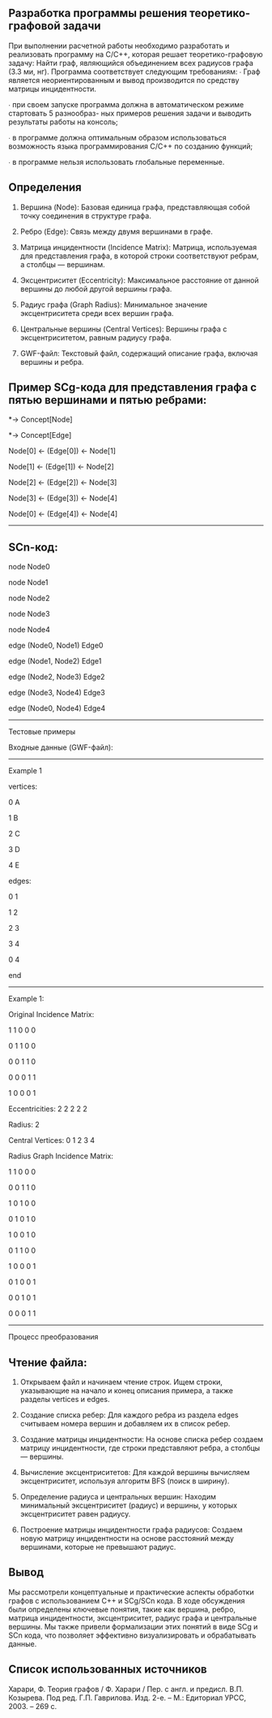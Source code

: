 Разработка программы решения
теоретико-графовой задачи
--------------------------------------------------------------------------------------------------------------------------------------------------------------------
При выполнении расчетной работы необходимо разработать и реализовать программу на С/С++, которая решает теоретико-графовую
задачу: Найти граф, являющийся объединением всех радиусов графа (3.3 ми, нг). Программа соответствует следующим требованиям:
∙ Граф является неориентированным и вывод производится по средству матрицы инцидентности.

∙ при своем запуске программа должна в автоматическом режиме стартовать 5 разнообраз-
ных примеров решения задачи и выводить результаты работы на консоль;

∙ в программе должна оптимальным образом использоваться возможность языка программирования С/С++ по созданию функций;

∙ в программе нельзя использовать глобальные переменные.


Определения
------------------------------------------------------------------------------------------------------------------------------------------------------------------------------
1. Вершина (Node): Базовая единица графа, представляющая собой точку соединения в структуре графа.

2. Ребро (Edge): Связь между двумя вершинами в графе.

3. Матрица инцидентности (Incidence Matrix): Матрица, используемая для представления графа, в которой строки соответствуют ребрам, а столбцы — вершинам.

4. Эксцентриситет (Eccentricity): Максимальное расстояние от данной вершины до любой другой вершины графа.

5. Радиус графа (Graph Radius): Минимальное значение эксцентриситета среди всех вершин графа.

6. Центральные вершины (Central Vertices): Вершины графа с эксцентриситетом, равным радиусу графа.

7. GWF-файл: Текстовый файл, содержащий описание графа, включая вершины и ребра.

Пример SCg-кода для представления графа с пятью вершинами и пятью ребрами:
------------------------------------------------------------------------------------------------------------------------------------------------------------------------------
*-> Concept[Node]

*-> Concept[Edge]

Node[0] <- (Edge[0]) <- Node[1]

Node[1] <- (Edge[1]) <- Node[2]

Node[2] <- (Edge[2]) <- Node[3]

Node[3] <- (Edge[3]) <- Node[4]

Node[0] <- (Edge[4]) <- Node[4]

------------------------------------------------------------------------------------------------------------------------------------------------------------------------------

SCn-код:
------------------------------------------------------------------------------------------------------------------------------------------------------------------------------
node Node0

node Node1

node Node2

node Node3

node Node4

edge (Node0, Node1) Edge0

edge (Node1, Node2) Edge1

edge (Node2, Node3) Edge2

edge (Node3, Node4) Edge3

edge (Node0, Node4) Edge4

------------------------------------------------------------------------------------------------------------------------------------------------------------------------------

Тестовые примеры

Входные данные (GWF-файл):

------------------------------------------------------------------------------------------------------------------------------------------------------------------------------
Example 1

vertices:

0 A

1 B

2 C

3 D

4 E

edges:

0 1

1 2

2 3

3 4

0 4

end

------------------------------------------------------------------------------------------------------------------------------------------------------------------------------
Example 1:

Original Incidence Matrix:

1 1 0 0 0

0 1 1 0 0

0 0 1 1 0

0 0 0 1 1

1 0 0 0 1

Eccentricities: 2 2 2 2 2

Radius: 2

Central Vertices: 0 1 2 3 4

Radius Graph Incidence Matrix:

1 1 0 0 0

0 0 1 1 0

1 0 1 0 0

0 1 0 1 0

1 0 0 1 0

0 1 1 0 0

1 0 0 0 1

0 1 0 0 1

0 0 1 0 1

0 0 0 1 1

------------------------------------------------------------------------------------------------------------------------------------------------------------------------------

Процесс преобразования

Чтение файла:
------------------------------------------------------------------------------------------------------------------------------------------------------------------------------
1. Открываем файл и начинаем чтение строк.
Ищем строки, указывающие на начало и конец описания примера, а также разделы vertices и edges.

2. Создание списка ребер:
Для каждого ребра из раздела edges считываем номера вершин и добавляем их в список ребер.

3. Создание матрицы инцидентности:
На основе списка ребер создаем матрицу инцидентности, где строки представляют ребра, а столбцы — вершины.

4. Вычисление эксцентриситетов:
Для каждой вершины вычисляем эксцентриситет, используя алгоритм BFS (поиск в ширину).

5. Определение радиуса и центральных вершин:
Находим минимальный эксцентриситет (радиус) и вершины, у которых эксцентриситет равен радиусу.

6. Построение матрицы инцидентности графа радиусов:
Создаем новую матрицу инцидентности на основе расстояний между вершинами, которые не превышают радиус.


Вывод
------------------------------------------------------------------------------------------------------------------------------------------------------------------------------
Мы рассмотрели концептуальные и практические аспекты обработки графов с использованием C++ и SCg/SCn кода. В ходе обсуждения были определены ключевые понятия, такие как вершина, ребро, матрица инцидентности, эксцентриситет, радиус графа и центральные вершины. Мы также привели формализации этих понятий в виде SCg и SCn кода, что позволяет эффективно визуализировать и обрабатывать данные.


Список использованных источников
------------------------------------------------------------------------------------------------------------------------------------------------------------------------------
Харари, Ф. Теория графов / Ф. Харари / Пер. с англ. и предисл. В.П. Козырева. Под ред.
Г.П. Гаврилова. Изд. 2-е. – М.: Едиториал УРСС, 2003. – 269 с.









































